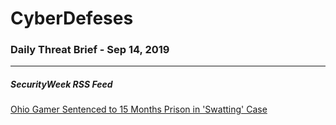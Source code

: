 # CyberDefeses
### Daily Threat Brief - Sep 14, 2019

 
-----
 
##### SecurityWeek RSS Feed
[Ohio Gamer Sentenced to 15 Months Prison in 'Swatting' Case](http://feedproxy.google.com/~r/Securityweek/~3/NHsEgT_rPPo/ohio-gamer-sentenced-15-months-prison-swatting-case)
 
